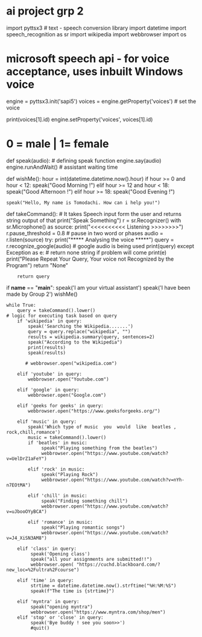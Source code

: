 # ai project grp 2


import pyttsx3  # text - speech conversion library
import datetime
import speech_recognition as sr
import wikipedia
import webbrowser
import os

# microsoft speech api - for voice acceptance, uses inbuilt Windows voice
engine = pyttsx3.init('sapi5')
voices = engine.getProperty('voices')  # set the voice

print(voices[1].id)
engine.setProperty('voices', voices[1].id)
# 0 = male | 1= female


def speak(audio):  # defining speak function
    engine.say(audio)
    engine.runAndWait()  # assistant waiting time


def wishMe():
    hour = int(datetime.datetime.now().hour)
    if hour >= 0 and hour < 12:
        speak("Good Morning !")
    elif hour >= 12 and hour < 18:
        speak("Good Afternoon !")
    elif hour >= 18:
        speak("Good Evening !")

    speak("Hello, My name is Tomodachi. How can i help you!")


def takeCommand():
    # It takes Speech input form the user and returns string output of that
    print("Speak Something")
    r = sr.Recognizer()
    with sr.Microphone() as source:
        print("<<<<<<<<<<  Listening   >>>>>>>>")
        r.pause_threshold = 0.8 # pause in two word or phases
        audio = r.listen(source)
        try:
            print("***** Analysing the voice *****")
            query = r.recognize_google(audio)  # google audio is being used
            print(query)
        except Exception as e:  # return none string if problem will come
            print(e)
            print("Please Repeat Your Query, Your voice not Recognized by the Program")
            return "None"

        return query


if __name__ == "__main__":
    speak('I am  your virtual assistant')
    speak('I have been made by Group 2')
    wishMe()

    while True:
        query = takeCommand().lower()
    # logic for executing task based on query
        if 'wikipedia' in query:
            speak('Searching the Wikipedia.......')
            query = query.replace("wikipedia", "")
            results = wikipedia.summary(query, sentences=2)
            speak("According to the Wikipedia")
            print(results)
            speak(results)

           # webbrowser.open("wikipedia.com")

        elif 'youtube' in query:
            webbrowser.open("Youtube.com")

        elif 'google' in query:
            webbrowser.open("Google.com")

        elif 'geeks for geeks' in query:
            webbrowser.open("https://www.geeksforgeeks.org/")

        elif 'music' in query:
            speak('Which type of music  you  would  like  beatles , rock,chill,romance')
            music = takeCommand().lower()
            if 'beatles' in music:
                 speak("Playing something from the beatles")
                 webbrowser.open("https://www.youtube.com/watch?v=UelDrZ1aFeY")

            elif 'rock' in music:
                 speak("Playing Rock")
                 webbrowser.open("https://www.youtube.com/watch?v=nYh-n7EOtMA")

            elif 'chill' in music:
                 speak("Finding something chill")
                 webbrowser.open("https://www.youtube.com/watch?v=uJbooOYyBCA")

            elif 'romance' in music:
                 speak("Playing romantic songs")
                 webbrowser.open("https://www.youtube.com/watch?v=J4_XiSN3AM8")

        elif 'class' in query:
             speak('Opening class')
             speak("all your assignments are submitted!!")
             webbrowser.open( "https://cuchd.blackboard.com/?new_loc=%2Fultra%2Fcourse")

        elif 'time' in query:
             strtime = datetime.datetime.now().strftime("%H:%M:%S")
             speak(f"The time is {strtime}")

        elif 'myntra' in query:
             speak("opening myntra")
             webbrowser.open("https://www.myntra.com/shop/men")
        elif 'stop' or 'close' in query:
             speak('Bye buddy ! see you soon>>')
             #quit()

